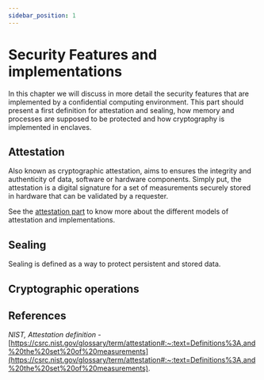 ```yaml
---
sidebar_position: 1
---
```


# Security Features and implementations

In this chapter we will discuss in more detail the security features that are implemented by a confidential computing environment. 
This part should present a first definition for attestation and sealing, how memory and processes are supposed to be protected and how cryptography is implemented in enclaves. 

## Attestation 

Also known as cryptographic attestation, aims to ensures the integrity and authenticity of data, software or hardware components. Simply put, the attestation is a digital signature for a set of measurements securely stored in hardware that can be validated by a requester. 

See the [attestation part](./2_attestation.md) to know more about the different models of attestation and implementations.

## Sealing 

Sealing is defined as a way to protect persistent and stored data.  



## Cryptographic operations 



## References 

*NIST, Attestation definition* - [https://csrc.nist.gov/glossary/term/attestation#:~:text=Definitions%3A,and%20the%20set%20of%20measurements](https://csrc.nist.gov/glossary/term/attestation#:~:text=Definitions%3A,and%20the%20set%20of%20measurements).